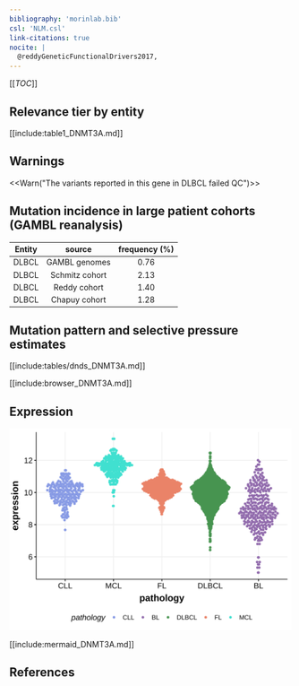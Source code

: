 ```yaml
---
bibliography: 'morinlab.bib'
csl: 'NLM.csl'
link-citations: true
nocite: |
  @reddyGeneticFunctionalDrivers2017, 
---
```

[[_TOC_]]





## Relevance tier by entity

[[include:table1_DNMT3A.md]]

## Warnings

<<Warn("The variants reported in this gene in DLBCL failed QC")>>

## Mutation incidence in large patient cohorts (GAMBL reanalysis)

|Entity|source        |frequency (%)|
|:------:|:--------------:|:-------------:|
|DLBCL |GAMBL genomes |0.76         |
|DLBCL |Schmitz cohort|2.13         |
|DLBCL |Reddy cohort  |1.40         |
|DLBCL |Chapuy cohort |1.28         |

## Mutation pattern and selective pressure estimates

[[include:tables/dnds_DNMT3A.md]]




[[include:browser_DNMT3A.md]]

## Expression
![](images/gene_expression/DNMT3A_by_pathology.svg)
<!-- ORIGIN: reddyGeneticFunctionalDrivers2017 -->
<!-- DLBCL: reddyGeneticFunctionalDrivers2017 -->

[[include:mermaid_DNMT3A.md]]

## References

